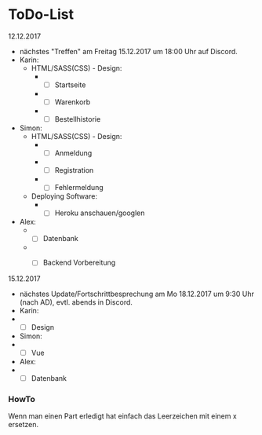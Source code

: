 # ToDo-List

12.12.2017
* nächstes "Treffen" am Freitag 15.12.2017 um 18:00 Uhr auf Discord.
* Karin: 
  * HTML/SASS(CSS) - Design:
    * - [ ] Startseite
    * - [ ] Warenkorb
    * - [ ] Bestellhistorie
* Simon: 
  * HTML/SASS(CSS) - Design:
    * - [ ] Anmeldung
    * - [ ] Registration
    * - [ ] Fehlermeldung
  * Deploying Software:
    * - [ ] Heroku anschauen/googlen
* Alex:
  * - [ ] Datenbank
  * - [ ] Backend Vorbereitung


15.12.2017
* nächstes Update/Fortschrittbesprechung am Mo 18.12.2017 um 9:30 Uhr (nach AD), evtl. abends in Discord.  
* Karin:
 * - [ ] Design
* Simon:
 * - [ ] Vue
* Alex:
 * - [ ] Datenbank
  
### HowTo
Wenn man einen Part erledigt hat einfach das Leerzeichen mit einem x ersetzen.

